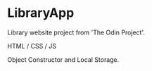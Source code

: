 # LibraryApp

Library website project from 'The Odin Project'.

HTML / CSS / JS 

Object Constructor and Local Storage.
